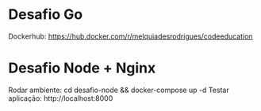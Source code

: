 # Desafio Go
Dockerhub: https://hub.docker.com/r/melquiadesrodrigues/codeeducation

# Desafio Node + Nginx
Rodar ambiente: cd desafio-node && docker-compose up -d
Testar aplicação: http://localhost:8000
